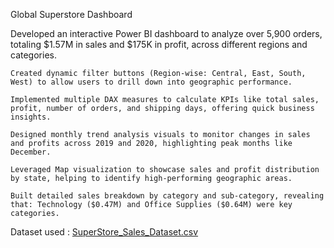 Global Superstore Dashboard 

Developed an interactive Power BI dashboard to analyze over 5,900 orders, totaling $1.57M in sales and $175K in profit, across different regions and categories.
  
	Created dynamic filter buttons (Region-wise: Central, East, South, West) to allow users to drill down into geographic performance.
 
	Implemented multiple DAX measures to calculate KPIs like total sales, profit, number of orders, and shipping days, offering quick business insights.
 
	Designed monthly trend analysis visuals to monitor changes in sales and profits across 2019 and 2020, highlighting peak months like December.
 
	Leveraged Map visualization to showcase sales and profit distribution by state, helping to identify high-performing geographic areas.
 
	Built detailed sales breakdown by category and sub-category, revealing that: Technology ($0.47M) and Office Supplies ($0.64M) were key categories.
 
 Dataset used :
[SuperStore_Sales_Dataset.csv](https://github.com/user-attachments/files/19671086/SuperStore_Sales_Dataset.csv)
